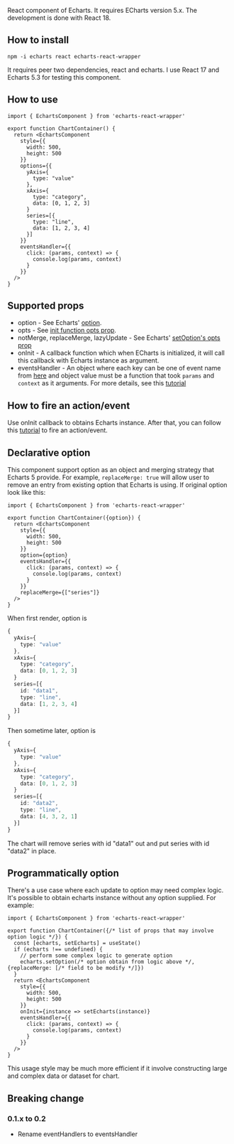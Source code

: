 React component of Echarts.
It requires ECharts version 5.x.
The development is done with React 18.

## How to install
`npm -i echarts react echarts-react-wrapper`

It requires peer two dependencies, react and echarts.
I use React 17 and Echarts 5.3 for testing this component.
## How to use
```tsx
import { EchartsComponent } from 'echarts-react-wrapper'

export function ChartContainer() {
  return <EchartsComponent 
    style={{
      width: 500, 
      height: 500
    }} 
    options={{
      yAxis={
        type: "value"
      },
      xAxis={
        type: "category", 
        data: [0, 1, 2, 3]
      }
      series=[{
        type: "line",
        data: [1, 2, 3, 4]
      }]
    }}
    eventsHandler={{
      click: (params, context) => {
        console.log(params, context)
      }
    }}
  />
}
```

## Supported props
- option - See Echarts' [option](https://echarts.apache.org/en/option.html#title).
- opts - See [init function opts prop](https://echarts.apache.org/en/api.html#echarts.init).
- notMerge, replaceMerge, lazyUpdate - See Echarts' [setOption's opts prop](https://echarts.apache.org/en/api.html#echartsInstance.setOption)
- onInit - A callback function which when ECharts is initialized, it will call this callback with Echarts instance as argument.
- eventsHandler - An object where each key can be one of event name from [here](https://echarts.apache.org/en/api.html#events) and object value must be a function that took `params` and `context` as it arguments. For more details, see this [tutorial](https://echarts.apache.org/handbook/en/concepts/event)

## How to fire an action/event
Use onInit callback to obtains Echarts instance. After that, you can follow this [tutorial](https://echarts.apache.org/handbook/en/concepts/event#writing-code-to-trigger-component-action-manually) to fire an action/event.

## Declarative option
This component support option as an object and merging strategy that Echarts 5 provide.
For example, `replaceMerge: true` will allow user to remove an entry from existing option that Echarts is using.
If original option look like this:
```tsx
import { EchartsComponent } from 'echarts-react-wrapper'

export function ChartContainer({option}) {
  return <EchartsComponent 
    style={{
      width: 500, 
      height: 500
    }} 
    option={option}
    eventsHandler={{
      click: (params, context) => {
        console.log(params, context)
      }
    }}
    replaceMerge={["series"]}
  />
}
```
When first render, option is 
```typescript
{
  yAxis={
    type: "value"
  },
  xAxis={
    type: "category", 
    data: [0, 1, 2, 3]
  }
  series=[{
    id: "data1",
    type: "line",
    data: [1, 2, 3, 4]
  }]
}
```
Then sometime later, option is
```typescript
{
  yAxis={
    type: "value"
  },
  xAxis={
    type: "category", 
    data: [0, 1, 2, 3]
  }
  series=[{
    id: "data2",
    type: "line",
    data: [4, 3, 2, 1]
  }]
}
```
The chart will remove series with id "data1" out and put series with id "data2" in place.

## Programmatically option
There's a use case where each update to option may need complex logic.
It's possible to obtain echarts instance without any option supplied.
For example:
```tsx
import { EchartsComponent } from 'echarts-react-wrapper'

export function ChartContainer({/* list of props that may involve option logic */}) {
  const [echarts, setEcharts] = useState()
  if (echarts !== undefined) {
    // perform some complex logic to generate option
    echarts.setOption(/* option obtain from logic above */, {replaceMerge: [/* field to be modify */]})
  }
  return <EchartsComponent 
    style={{
      width: 500, 
      height: 500
    }} 
    onInit={instance => setEcharts(instance)}
    eventsHandler={{
      click: (params, context) => {
        console.log(params, context)
      }
    }}
  />
}
```
This usage style may be much more efficient if it involve constructing large and complex data or dataset for chart.

## Breaking change
### 0.1.x to 0.2
- Rename eventHandlers to eventsHandler